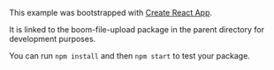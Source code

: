 This example was bootstrapped with [Create React App](https://github.com/facebook/create-react-app).

It is linked to the boom-file-upload package in the parent directory for development purposes.

You can run `npm install` and then `npm start` to test your package.
